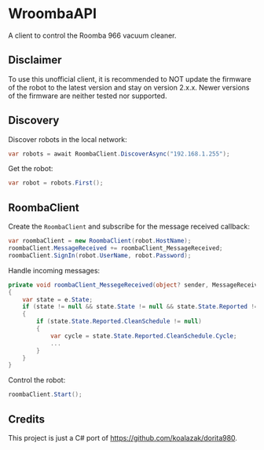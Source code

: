 # WroombaAPI
A client to control the Roomba 966 vacuum cleaner. 

## Disclaimer
To use this unofficial client, it is recommended to NOT update the firmware of the robot to the latest version and stay on version 2.x.x. Newer versions of the firmware are neither tested nor supported. 

## Discovery
Discover robots in the local network:
```cs
var robots = await RoombaClient.DiscoverAsync("192.168.1.255");
```
Get the robot:
```cs
var robot = robots.First();
```
## RoombaClient
Create the `RoombaClient` and subscribe for the message received callback:
```cs
var roombaClient = new RoombaClient(robot.HostName);
roombaClient.MessageReceived += roombaClient_MessageReceived;
roombaClient.SignIn(robot.UserName, robot.Password);
```
Handle incoming messages:
```cs
private void roombaClient_MessegeReceived(object? sender, MessageReceivedEventArgs e)
{
    var state = e.State;
    if (state != null && state.State != null && state.State.Reported != null)
    {
        if (state.State.Reported.CleanSchedule != null)
        {
            var cycle = state.State.Reported.CleanSchedule.Cycle;
            ...
        }
    }
}
```
Control the robot:
```cs
roombaClient.Start();
```
## Credits
This project is just a C# port of https://github.com/koalazak/dorita980.